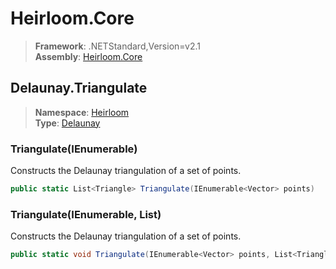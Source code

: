 # Heirloom.Core

> **Framework**: .NETStandard,Version=v2.1  
> **Assembly**: [Heirloom.Core][0]  

## Delaunay.Triangulate

> **Namespace**: [Heirloom][0]  
> **Type**: [Delaunay][1]  

### Triangulate(IEnumerable<Vector>)

Constructs the Delaunay triangulation of a set of points.

```cs
public static List<Triangle> Triangulate(IEnumerable<Vector> points)
```

### Triangulate(IEnumerable<Vector>, List<Triangle>)

Constructs the Delaunay triangulation of a set of points.

```cs
public static void Triangulate(IEnumerable<Vector> points, List<Triangle> triangles)
```

[0]: ../Heirloom.Core.md
[1]: Heirloom.Delaunay.md
